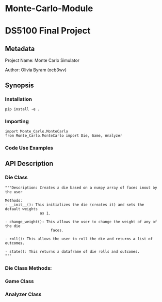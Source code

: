 # Monte-Carlo-Module 
# DS5100 Final Project

## Metadata

Project Name: Monte Carlo Simulator

Author: Olivia Byram (ocb3wv)

## Synopsis

### Installation

```
pip install -e .
```

### Importing

```
import Monte_Carlo.MonteCarlo
from Monte_Carlo.MonteCarlo import Die, Game, Analyzer
```

### Code Use Examples

## API Description

### Die Class

    """Description: Creates a die based on a numpy array of faces inout by the user

    Methods:
    - __init__(): This initializes the die (creates it) and sets the default weights
                    as 1.

    - change_weight(): This allows the user to change the weight of any of the die
                         faces.

    - roll(): This allows the user to roll the die and returns a list of outcomes.

    - state(): This returns a dataframe of die rolls and outcomes. 
    """

### Die Class Methods:


### Game Class

### Analyzer Class
